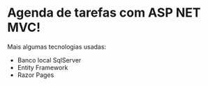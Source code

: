# Agenda de tarefas com ASP NET MVC!

Mais algumas tecnologias usadas:

 - Banco local SqlServer
 - Entity Framework
 - Razor Pages
